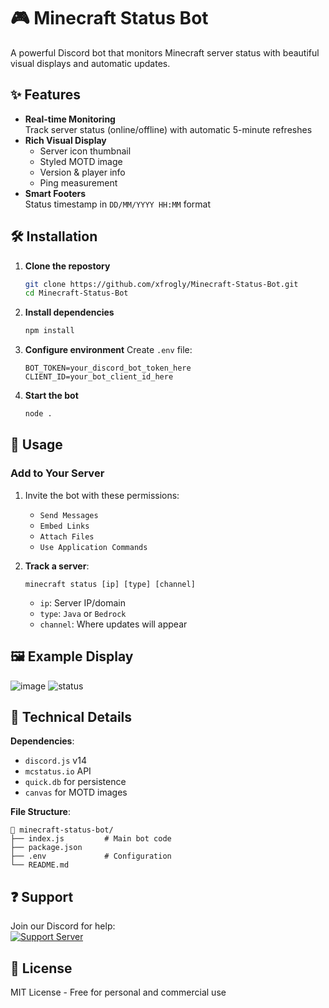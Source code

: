 # 🎮 Minecraft Status Bot

A powerful Discord bot that monitors Minecraft server status with beautiful visual displays and automatic updates.

## ✨ Features

- **Real-time Monitoring**  
  Track server status (online/offline) with automatic 5-minute refreshes
- **Rich Visual Display**  
  - Server icon thumbnail  
  - Styled MOTD image  
  - Version & player info  
  - Ping measurement  
- **Smart Footers**  
  Status timestamp in `DD/MM/YYYY HH:MM` format

## 🛠️ Installation

1. **Clone the repostory**
   ```bash
   git clone https://github.com/xfrogly/Minecraft-Status-Bot.git
   cd Minecraft-Status-Bot
   ```

2. **Install dependencies**
   ```bash
   npm install
   ```

3. **Configure environment**
   Create `.env` file:
   ```env
   BOT_TOKEN=your_discord_bot_token_here
   CLIENT_ID=your_bot_client_id_here
   ```

4. **Start the bot**
   ```bash
   node .
   ```

## 🎯 Usage

### Add to Your Server
1. Invite the bot with these permissions:
   - `Send Messages`
   - `Embed Links`
   - `Attach Files`
   - `Use Application Commands`

2. **Track a server**:
   ```
   minecraft status [ip] [type] [channel]
   ```
   - `ip`: Server IP/domain
   - `type`: `Java` or `Bedrock`
   - `channel`: Where updates will appear

## 🖼️ Example Display

![image](https://github.com/user-attachments/assets/03247b56-03da-484f-9baf-7e21d25094be)
![status](https://github.com/user-attachments/assets/6e7da389-823e-4b32-9405-4c76ecad6bca)

## 🔧 Technical Details

**Dependencies**:
- `discord.js` v14
- `mcstatus.io` API
- `quick.db` for persistence
- `canvas` for MOTD images

**File Structure**:
```
📁 minecraft-status-bot/
├── index.js         # Main bot code
├── package.json
├── .env             # Configuration
└── README.md
```

## ❓ Support

Join our Discord for help:  
[![Support Server](https://discordapp.com/api/guilds/YOUR_SERVER_ID/widget.png?style=banner2)](https://discord.gg/THNHYkh2aV)

## 📜 License

MIT License - Free for personal and commercial use

